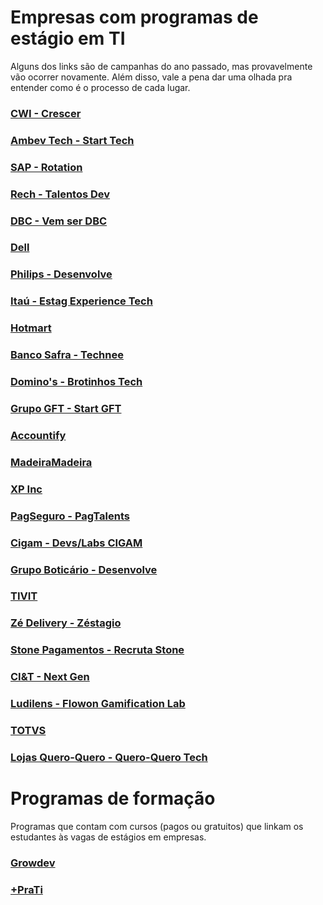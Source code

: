 # Empresas com programas de estágio em TI

Alguns dos links são de campanhas do ano passado, mas provavelmente vão ocorrer novamente. Além disso, vale a pena dar uma olhada pra entender como é o processo de cada lugar.

### [CWI - Crescer](https://crescer.cwi.com.br)

### [Ambev Tech - Start Tech](https://ambevtech.com.br/start-tech/)

### [SAP - Rotation](https://www.sap.com/brazil/about/careers/students-graduates/vocational-training/brazil.html)

### [Rech - Talentos Dev](https://www.rech.com.br/pagina/programa-talentos-desenvolvedores-turma-2022#)

### [DBC - Vem ser DBC](https://dbc.compleo.com.br/Visualizar/114403)

### [Dell](https://carreiras.dell.com/internships)

### [Philips - Desenvolve](https://www.careers.philips.com/student/latam/pt/philips-desenvolve)

### [Itaú - Estag Experience Tech](https://vemproitau.gupy.io/jobs/1670571)

### [Hotmart](https://campaign.hotmart.com/programa-de-estagio-2021)

### [Banco Safra - Technee](https://technee.across.jobs/)

### [Domino's - Brotinhos Tech](https://dominos.gupy.io/job/eyJqb2JJZCI6MTM5OTE0Nywic291cmNlIjoiZ3VweV9wdWJsaWNfcGFnZSJ9?jobBoardSource=gupy_public_page)

### [Grupo GFT - Start GFT](https://www.gft.com/br/pt/about-us/career/GFT-Academy-Brasil/gft-academy-start)

### [Accountify](https://www.vagas.com.br/vagas/v2174035/programa-de-estagio-accountfy-2021)

### [MadeiraMadeira](https://estagiomadeiratech.gupy.io/)

### [XP Inc](https://www.xpinc.com/estagio/)

### [PagSeguro - PagTalents](https://pagseguro.uol.com.br/estagios/)

### [Cigam - Devs/Labs CIGAM](https://www.cigam.com.br/programas-de-formacao-cigam)

### [Grupo Boticário - Desenvolve](https://desenvolve.grupoboticario.com.br/)

### [TIVIT](https://jobs.kenoby.com/tivitestagio)

### [Zé Delivery - Zéstagio](https://vemser.ze.delivery/)

### [Stone Pagamentos - Recruta Stone](https://www.recrutastone.com.br)

### [CI&T - Next Gen](https://ciandt.com/br/pt-br/carreiras/programa-de-estagio)

### [Ludilens -  Flowon Gamification Lab ](https://www.linkedin.com/company/flowongamification/)

### [TOTVS](https://www.totvs.com/trabalhe-conosco/programa-de-estagio/)

### [Lojas Quero-Quero - Quero-Quero Tech](https://lojasqueroquero.gupy.io/)

# Programas de formação

Programas que contam com cursos (pagos ou gratuitos) que linkam os estudantes às vagas de estágios em empresas.

### [Growdev](https://www.growdev.com.br/)

### [+PraTi](https://www.maisprati.com.br/)
